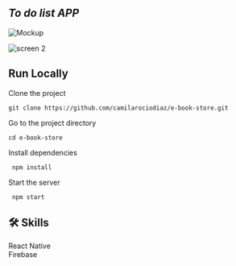## <em> To do list APP </em>

![Mockup](https://pdf.ac/1lO7kb)


![screen 2](https://user-images.githubusercontent.com/88467842/201225552-c2c347b8-d227-4bf4-8abe-5967a7201fec.jpeg)


<h2> Run Locally </h2> 

Clone the project
```
git clone https://github.com/camilarociodiaz/e-book-store.git
```
Go to the project directory
```
cd e-book-store
```
Install dependencies
```
 npm install
 ```
Start the server
```
 npm start
 ```
 
<h2> 🛠 Skills</h2> 
React Native
<br> Firebase
